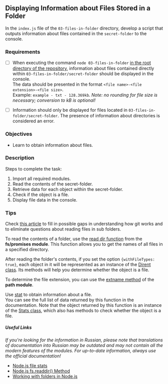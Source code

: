 ## Displaying Information about Files Stored in a Folder

In the `index.js` file of the `03-files-in-folder` directory, develop a script that outputs information about files contained in the `secret-folder` to the console.

### Requirements

- [ ] When executing the command `node 03-files-in-folder` <u>in the root directory of the repository</u>, information about files contained directly within `03-files-in-folder/secret-folder` should be displayed in the console.  
       The data should be presented in the format `<file name>-<file extension>-<file size>`.  
       Example: `example - txt - 128.369kb`.
      _Note: no rounding for file size is necessary; conversion to kB is optional!_

- [ ] Information should only be displayed for files located in `03-files-in-folder/secret-folder`. The presence of information about directories is considered an error.

### Objectives

- Learn to obtain information about files.

### Description

Steps to complete the task:

1. Import all required modules.
2. Read the contents of the secret-folder.
3. Retrieve data for each object within the secret-folder.
4. Check if the object is a file.
5. Display file data in the console.

### Tips

Check [this article](https://www.freecodecamp.org/news/what-is-gitkeep/) to fill in possible gaps in understanding how git works and to eliminate questions about reading files in sub folders.

To read the contents of a folder, use the [read dir function](https://nodejs.org/dist/latest-v16.x/docs/api/fs.html#fspromisesreaddirpath-options) from the **fs/promises module**. This function allows you to get the names of all files in a specified directory.

After reading the folder's contents, if you set the option `{withFileTypes: true}`, each object in it will be represented as an instance of the [Dirent class](https://nodejs.org/dist/latest-v16.x/docs/api/fs.html#fs_class_fs_dirent). Its methods will help you determine whether the object is a file.

To determine the file extension, you can use the [extname method](https://nodejs.org/api/path.html#path_path_extname_path) of the **path module**.

Use [stat](https://nodejs.org/dist/latest-v16.x/docs/api/fs.html#fsstatpath-options-callback) to obtain information about a file.  
You can see the full list of data returned by this function in the documentation. Note that the object returned by this function is an instance of the [Stats class](https://nodejs.org/dist/latest-v16.x/docs/api/fs.html#fs_class_fs_stats), which also has methods to check whether the object is a file.

##### Useful Links

_If you're looking for the information in Russian, please note that translations of documentation into Russian may be outdated and may not contain all the modern features of the modules.
For up-to-date information, always use the official documentation!_

- [Node.js file stats](https://nodejs.org/en/learn/manipulating-files/nodejs-file-stats)
- [Node.js fs.readdir() Method](https://www.geeksforgeeks.org/node-js-fs-readdir-method/)
- [Working with folders in Node.js](https://nodejs.org/en/learn/manipulating-files/working-with-folders-in-nodejs)
